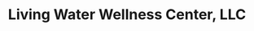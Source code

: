---
title: "Living Water Wellness Center, LLC"
url: /hephzibah/living-water-wellness-center-llc/
shop: beauty
---